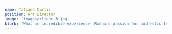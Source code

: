 ```yaml
---
name: Tatiana Curtis
position: Art Director
image: 'images/client-3.jpg'
blurb: "What an incredible experience! Radha's passion for authentic Indian cooking is evident in every dish. The intimate setting and her stories about each recipe made this more than just a meal - it was a cultural journey."
---
```

